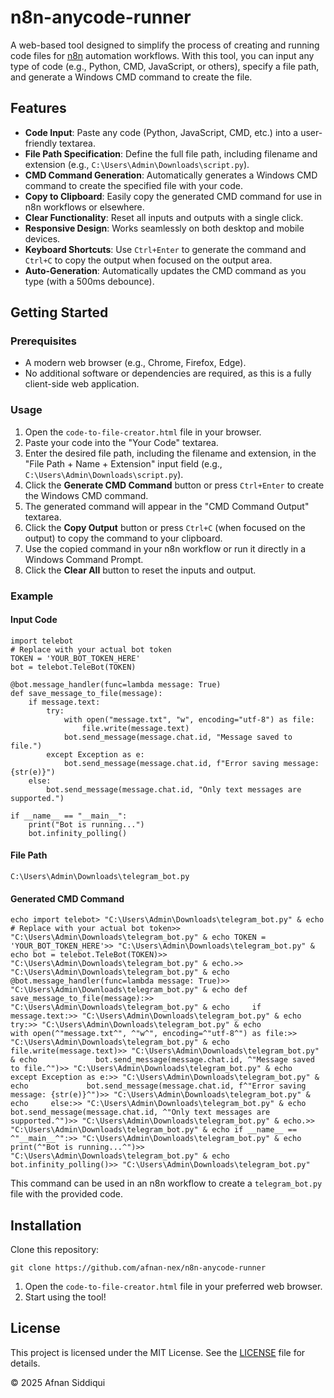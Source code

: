 # **n8n-anycode-runner**

A web-based tool designed to simplify the process of creating and running code files for [n8n](https://n8n.io/) automation workflows. With this tool, you can input any type of code (e.g., Python, CMD, JavaScript, or others), specify a file path, and generate a Windows CMD command to create the file.

## **Features**

*   **Code Input**: Paste any code (Python, JavaScript, CMD, etc.) into a user-friendly textarea.
*   **File Path Specification**: Define the full file path, including filename and extension (e.g., `C:\Users\Admin\Downloads\script.py`).
*   **CMD Command Generation**: Automatically generates a Windows CMD command to create the specified file with your code.
*   **Copy to Clipboard**: Easily copy the generated CMD command for use in n8n workflows or elsewhere.
*   **Clear Functionality**: Reset all inputs and outputs with a single click.
*   **Responsive Design**: Works seamlessly on both desktop and mobile devices.
*   **Keyboard Shortcuts**: Use `Ctrl+Enter` to generate the command and `Ctrl+C` to copy the output when focused on the output area.
*   **Auto-Generation**: Automatically updates the CMD command as you type (with a 500ms debounce).

## **Getting Started**

### **Prerequisites**

*   A modern web browser (e.g., Chrome, Firefox, Edge).
*   No additional software or dependencies are required, as this is a fully client-side web application.

### **Usage**

1.  Open the `code-to-file-creator.html` file in your browser.
2.  Paste your code into the "Your Code" textarea.
3.  Enter the desired file path, including the filename and extension, in the "File Path + Name + Extension" input field (e.g., `C:\Users\Admin\Downloads\script.py`).
4.  Click the **Generate CMD Command** button or press `Ctrl+Enter` to create the Windows CMD command.
5.  The generated command will appear in the "CMD Command Output" textarea.
6.  Click the **Copy Output** button or press `Ctrl+C` (when focused on the output) to copy the command to your clipboard.
7.  Use the copied command in your n8n workflow or run it directly in a Windows Command Prompt.
8.  Click the **Clear All** button to reset the inputs and output.

### **Example**

#### **Input Code**
```
import telebot
# Replace with your actual bot token
TOKEN = 'YOUR_BOT_TOKEN_HERE'
bot = telebot.TeleBot(TOKEN)

@bot.message_handler(func=lambda message: True)
def save_message_to_file(message):
    if message.text:
        try:
            with open("message.txt", "w", encoding="utf-8") as file:
                file.write(message.text)
            bot.send_message(message.chat.id, "Message saved to file.")
        except Exception as e:
            bot.send_message(message.chat.id, f"Error saving message: {str(e)}")
    else:
        bot.send_message(message.chat.id, "Only text messages are supported.")

if __name__ == "__main__":
    print("Bot is running...")
    bot.infinity_polling()
```
#### **File Path**
```
C:\Users\Admin\Downloads\telegram_bot.py
```
#### **Generated CMD Command**
```
echo import telebot> "C:\Users\Admin\Downloads\telegram_bot.py" & echo # Replace with your actual bot token>> "C:\Users\Admin\Downloads\telegram_bot.py" & echo TOKEN = 'YOUR_BOT_TOKEN_HERE'>> "C:\Users\Admin\Downloads\telegram_bot.py" & echo bot = telebot.TeleBot(TOKEN)>> "C:\Users\Admin\Downloads\telegram_bot.py" & echo.>> "C:\Users\Admin\Downloads\telegram_bot.py" & echo @bot.message_handler(func=lambda message: True)>> "C:\Users\Admin\Downloads\telegram_bot.py" & echo def save_message_to_file(message):>> "C:\Users\Admin\Downloads\telegram_bot.py" & echo     if message.text:>> "C:\Users\Admin\Downloads\telegram_bot.py" & echo         try:>> "C:\Users\Admin\Downloads\telegram_bot.py" & echo             with open(^"message.txt^", ^"w^", encoding=^"utf-8^") as file:>> "C:\Users\Admin\Downloads\telegram_bot.py" & echo                 file.write(message.text)>> "C:\Users\Admin\Downloads\telegram_bot.py" & echo             bot.send_message(message.chat.id, ^"Message saved to file.^")>> "C:\Users\Admin\Downloads\telegram_bot.py" & echo         except Exception as e:>> "C:\Users\Admin\Downloads\telegram_bot.py" & echo             bot.send_message(message.chat.id, f^"Error saving message: {str(e)}^")>> "C:\Users\Admin\Downloads\telegram_bot.py" & echo     else:>> "C:\Users\Admin\Downloads\telegram_bot.py" & echo         bot.send_message(message.chat.id, ^"Only text messages are supported.^")>> "C:\Users\Admin\Downloads\telegram_bot.py" & echo.>> "C:\Users\Admin\Downloads\telegram_bot.py" & echo if __name__ == ^"__main__^":>> "C:\Users\Admin\Downloads\telegram_bot.py" & echo     print(^"Bot is running...^")>> "C:\Users\Admin\Downloads\telegram_bot.py" & echo     bot.infinity_polling()>> "C:\Users\Admin\Downloads\telegram_bot.py"
```
This command can be used in an n8n workflow to create a `telegram_bot.py` file with the provided code.

## **Installation**

Clone this repository:  
```
git clone https://github.com/afnan-nex/n8n-anycode-runner
```
1.  Open the `code-to-file-creator.html` file in your preferred web browser.
2.  Start using the tool!

## **License**

This project is licensed under the MIT License. See the [LICENSE](https://grok.com/chat/LICENSE) file for details.

© 2025 Afnan Siddiqui
